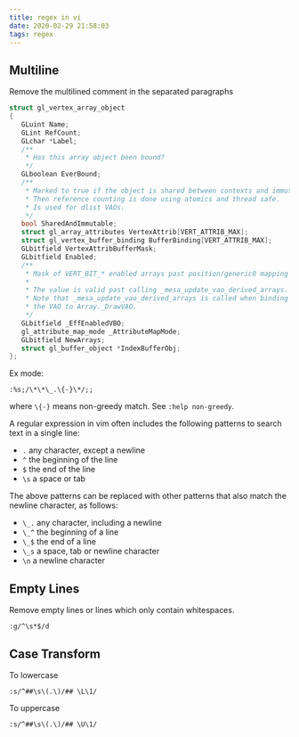 ```yaml
---
title: regex in vi
date: 2020-02-29 21:58:03
tags: regex
---
```

## Multiline
Remove the multilined comment in the separated paragraphs

```c
struct gl_vertex_array_object
{
   GLuint Name;
   GLint RefCount;
   GLchar *Label;       
   /**
    * Has this array object been bound?
    */
   GLboolean EverBound;
   /**
    * Marked to true if the object is shared between contexts and immutable.
    * Then reference counting is done using atomics and thread safe.
    * Is used for dlist VAOs.
    */
   bool SharedAndImmutable;
   struct gl_array_attributes VertexAttrib[VERT_ATTRIB_MAX];
   struct gl_vertex_buffer_binding BufferBinding[VERT_ATTRIB_MAX];
   GLbitfield VertexAttribBufferMask;
   GLbitfield Enabled;
   /**
    * Mask of VERT_BIT_* enabled arrays past position/generic0 mapping
    *
    * The value is valid past calling _mesa_update_vao_derived_arrays.
    * Note that _mesa_update_vao_derived_arrays is called when binding
    * the VAO to Array._DrawVAO.
    */
   GLbitfield _EffEnabledVBO;
   gl_attribute_map_mode _AttributeMapMode;
   GLbitfield NewArrays;
   struct gl_buffer_object *IndexBufferObj;
};
```

Ex mode:

```
:%s;/\*\*\_.\{-}\*/;;
```

where `\{-}` means non-greedy match. See `:help non-greedy`.

A regular expression in vim often includes the following patterns to search text in a single line:

- `.` any character, except a newline
- `^` the beginning of the line
- `$` the end of the line
- `\s` a space or tab

The above patterns can be replaced with other patterns that also match the newline character, as follows:

- `\_.` any character, including a newline
- `\_^` the beginning of a line
- `\_$` the end of a line
- `\_s` a space, tab or newline character
- `\n` a newline character

## Empty Lines
Remove empty lines or lines which only contain whitespaces.

```
:g/^\s*$/d
```

## Case Transform

To lowercase

```
:s/^##\s\(.\)/## \L\1/
```

To uppercase

```
:s/^##\s\(.\)/## \U\1/
```
